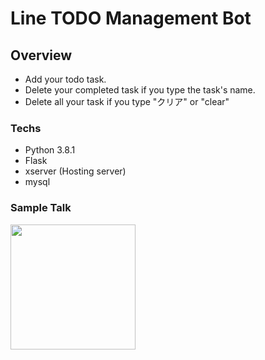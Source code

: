 # Line TODO Management Bot
## Overview
- Add your todo task.
- Delete your completed task if you type the task's name.
- Delete all your task if you type "クリア" or "clear"

### Techs
- Python 3.8.1
- Flask
- xserver (Hosting server)
- mysql

### Sample Talk
<img src="https://user-images.githubusercontent.com/25422441/144426698-72fbaea0-514a-4a19-88c8-d9461f88566a.png" width="200px">





